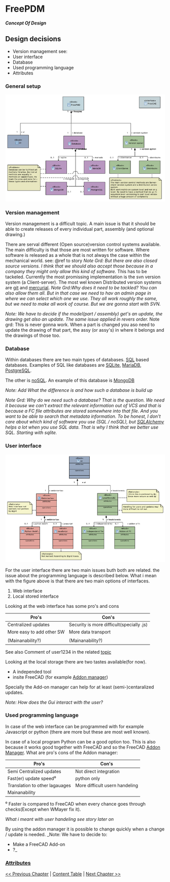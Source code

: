 # FreePDM
***Concept Of Design***

## Design decisions

- Version management see:
- User interface
- Database
- Used programming language
- Attributes

### General setup
![Block diagram FreePDM general](FreePDM_CoD-Figures/BDD_FreePMD-design.png)

### Version management

Version management is a difficult topic. A main issue is that it should be able to create releases of every individual part, assembly (and optional drawing.) 

There are serval different (Open source)version control systems available.
The main difficulty is that those are most written for software. 
Where software is released as a whole that is not always the case within the mechanical world. see: @ref to story 
_Note Grd: But there are also closed source versions. I think that we should also accept those because in a company they might only allow this kind of software._
This has to be tackeled. 
Currently the most promissing implementation is the svn version system (a Client-server). 
The most wel known Distributed version systems are [git](https://git-scm.com/) and [mercurial](https://www.mercurial-scm.org/).
_Note Grd:Why does it need to be tackled? You can also allow them all. But in that case we need to hav an admin page in where we can select which one we use. They all work roughly the same, but we need to make all work of course. But we are gonna start with SVN._


_Note: We have to decide if the model(part / assembly) get's an update,  the drawing get also an update. The same issue applied in revers order._
Note grd: This is never gonna work. When a part is changed you aso need to update the drawing of that part, the assy (or assy's) in where it belongs and the drawings of those too.

### Database

Within databases there are two main types of databases.
[SQL](https://en.wikipedia.org/wiki/SQL) based databases. Examples of SQL like databases are [SQLite](https://sqlite.org/index.html), [MariaDB](https://mariadb.org/), [PostgreSQL](https://www.postgresql.org/). 
<!--On https://sqlite.org/fileformat2.html is written:-->
<!--The main database file consists of one or more pages. The size of a page is a power of two between 512 and 65536 inclusive. All pages within the same database are the same size. The page size for a database file is determined by the 2-byte integer located at an offset of 16 bytes from the beginning of the database file.--> 
<!--Does this mean that it basically a big spreadsheet?-->

The other is [noSQL](https://en.wikipedia.org/wiki/NoSQL). An example of this database is [MongoDB](https://www.mongodb.com/)

_Note: Add What the difference is and how such a database is build up_

_Note Grd: Why do we need such a database? That is the question. We need it because we can't extract the relevant information out of VCS and that is because a FC file attributes are stored somewhere into that file. And you want to be able to search that metadata information. To be honest, I don't care about which kind of software you use (SQL / noSQL), but [SQLAlchemy](https://en.wikipedia.org/wiki/SQLAlchemy) helps a lot when you use SQL data. That is why I think that we better use SQL. Starting with sqlite._


### User interface
![Block diagram interface design](FreePDM_CoD-Figures/BDD_UI-design.png)

For the user interface there are two main issues buth both are related. the issue about the programming language is described below.
What i mean with the figure<!--(report me(==Jee-Bee) when i'm wrong also explain why)--> above is that there are two main options of interfaces.

1. Web interface
2. Local stored interface

Looking at the web interface has some pro's and cons

Pro's                      | Con's
-------------------------- | --------------------------
Centralized updates        | Security is more difficult(specially .js)
More easy to add other SW  | More data transport
                           | 
(Mainanability?)           | (Mainanability?)

See also Comment of user1234 in the related [topic](https://forum.freecadweb.org/viewtopic.php?f=8&t=68350&p=594331#p594252)

Looking at the local storage there are two tastes available(for now).

- A independed tool
- insite FreeCAD (for example [Addon manager](https://wiki.freecadweb.org/Std_AddonMgr))

Specially the Add-on manager can help for at least (semi-)centaralized updates. 

_Note: How does the Gui interact with the user?_

### Used programming language

In case of the web interface can be programmed with for example Javascript or python (there are more but these are most well known).

In case of a local program Python can be a good option too.
This is also because it works good together with FreeCAD and so the FreeCAD [Addon Manager](https://wiki.freecadweb.org/Std_AddonMgr). 
What are pro's cons of the Addon manager: 

Pro's                          | Con's
------------------------------ | --------------------------
Semi Centralized updates       | Not direct integration
Fast(er) update speed⁰ | python only
Translation to other lagauages | More difficult usern handeling
 Mainanability             | 

⁰ Faster is compared to FreeCAD when every chance goes through checks(Except when WMayer fix it). <!-- unicode superscript see: https://stackoverflow.com/questions/15155778/superscript-in-markdown-github-flavored -->
 
_What i meant with user handeling see story later on_

By using the addon manager it is possible to change quickly when a change / update is needed.
_Note: We have to decide to:
- Make a FreeCAD Add-on
- ?_


### [Attributes](Attributes.md)


[<< Previous Chapter](FreePDM_02-Workflows.md) | [Content Table](README.md) | [Next Chapter >>](FreePDM_03-1-Attributes.md)
